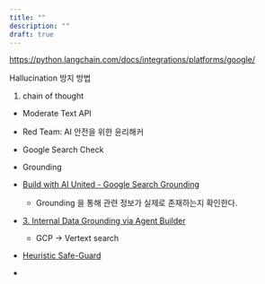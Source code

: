 ```yaml
---
title: ""
description: ""
draft: true
---
```



https://python.langchain.com/docs/integrations/platforms/google/


Hallucination 방지 방법

1. chain of thought


- Moderate Text API
- Red Team: AI 안전을 위한 윤리해커
- Google Search Check
- Grounding



- [Build with AI United - Google Search Grounding](https://colab.research.google.com/drive/1eh6EQLsNuK380jPminF5Eku-C33Y60V3?usp=sharing)
	- Grounding 을 통해 관련 정보가 실제로 존재하는지 확인한다.
- [3. Internal Data Grounding via Agent Builder](https://colab.research.google.com/drive/1S__ch-9DfCbUXJv2OqXVDsiZXLSt0mX0?usp=sharing)
	- GCP -> Vertext search
- [Heuristic Safe-Guard]()
- 



